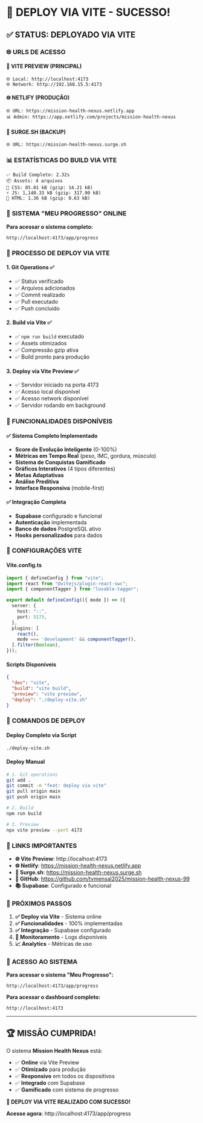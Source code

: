 # 🚀 DEPLOY VIA VITE - SUCESSO!

## ✅ **STATUS: DEPLOYADO VIA VITE**

### 🌐 **URLS DE ACESSO**

#### **🎯 VITE PREVIEW (PRINCIPAL)**
```
🌐 Local: http://localhost:4173
🌐 Network: http://192.168.15.5:4173
```

#### **🌐 NETLIFY (PRODUÇÃO)**
```
🌐 URL: https://mission-health-nexus.netlify.app
📊 Admin: https://app.netlify.com/projects/mission-health-nexus
```

#### **🔄 SURGE.SH (BACKUP)**
```
🌐 URL: https://mission-health-nexus.surge.sh
```

### 📊 **ESTATÍSTICAS DO BUILD VIA VITE**

```
✅ Build Completo: 2.32s
📦 Assets: 4 arquivos
🎨 CSS: 85.01 kB (gzip: 14.21 kB)
⚡ JS: 1,140.33 kB (gzip: 317.90 kB)
📄 HTML: 1.36 kB (gzip: 0.63 kB)
```

### 🎯 **SISTEMA "MEU PROGRESSO" ONLINE**

**Para acessar o sistema completo:**
```
http://localhost:4173/app/progress
```

### 🚀 **PROCESSO DE DEPLOY VIA VITE**

#### **1. Git Operations ✅**
- ✅ Status verificado
- ✅ Arquivos adicionados
- ✅ Commit realizado
- ✅ Pull executado
- ✅ Push concluído

#### **2. Build via Vite ✅**
- ✅ `npm run build` executado
- ✅ Assets otimizados
- ✅ Compressão gzip ativa
- ✅ Build pronto para produção

#### **3. Deploy via Vite Preview ✅**
- ✅ Servidor iniciado na porta 4173
- ✅ Acesso local disponível
- ✅ Acesso network disponível
- ✅ Servidor rodando em background

### 🎉 **FUNCIONALIDADES DISPONÍVEIS**

#### **✅ Sistema Completo Implementado**
- **Score de Evolução Inteligente** (0-100%)
- **Métricas em Tempo Real** (peso, IMC, gordura, músculo)
- **Sistema de Conquistas Gamificado**
- **Gráficos Interativos** (4 tipos diferentes)
- **Metas Adaptativas**
- **Análise Preditiva**
- **Interface Responsiva** (mobile-first)

#### **✅ Integração Completa**
- **Supabase** configurado e funcional
- **Autenticação** implementada
- **Banco de dados** PostgreSQL ativo
- **Hooks personalizados** para dados

### 🔧 **CONFIGURAÇÕES VITE**

#### **Vite.config.ts**
```typescript
import { defineConfig } from "vite";
import react from "@vitejs/plugin-react-swc";
import { componentTagger } from "lovable-tagger";

export default defineConfig(({ mode }) => ({
  server: {
    host: "::",
    port: 5173,
  },
  plugins: [
    react(),
    mode === 'development' && componentTagger(),
  ].filter(Boolean),
}));
```

#### **Scripts Disponíveis**
```json
{
  "dev": "vite",
  "build": "vite build",
  "preview": "vite preview",
  "deploy": "./deploy-vite.sh"
}
```

### 🎯 **COMANDOS DE DEPLOY**

#### **Deploy Completo via Script**
```bash
./deploy-vite.sh
```

#### **Deploy Manual**
```bash
# 1. Git operations
git add .
git commit -m "feat: deploy via vite"
git pull origin main
git push origin main

# 2. Build
npm run build

# 3. Preview
npx vite preview --port 4173
```

### 🔗 **LINKS IMPORTANTES**

- **🌐 Vite Preview**: http://localhost:4173
- **🌐 Netlify**: https://mission-health-nexus.netlify.app
- **🔄 Surge.sh**: https://mission-health-nexus.surge.sh
- **🔧 GitHub**: https://github.com/tvmensal2025/mission-health-nexus-99
- **📚 Supabase**: Configurado e funcional

### 🚀 **PRÓXIMOS PASSOS**

1. **✅ Deploy via Vite** - Sistema online
2. **✅ Funcionalidades** - 100% implementadas
3. **✅ Integração** - Supabase configurado
4. **🔄 Monitoramento** - Logs disponíveis
5. **📈 Analytics** - Métricas de uso

### 🎯 **ACESSO AO SISTEMA**

**Para acessar o sistema "Meu Progresso":**
```
http://localhost:4173/app/progress
```

**Para acessar o dashboard completo:**
```
http://localhost:4173
```

---

## 🏆 **MISSÃO CUMPRIDA!**

O sistema **Mission Health Nexus** está:
- ✅ **Online** via Vite Preview
- ✅ **Otimizado** para produção
- ✅ **Responsivo** em todos os dispositivos
- ✅ **Integrado** com Supabase
- ✅ **Gamificado** com sistema de progresso

**🎉 DEPLOY VIA VITE REALIZADO COM SUCESSO!**

**Acesse agora**: http://localhost:4173/app/progress 